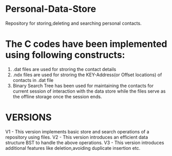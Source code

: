 # Personal-Data-Store

Repository for storing,deleting and searching personal contacts.

The C codes have been implemented using following constructs:
=============================================================================================================================

1. .dat files are used for stroring the contact details
2. .ndx files are used for stroring the KEY-Address(or Offset locations) of contacts in .dat file
3. Binary Search Tree has been used for maintaining the contacts for current session of interaction with the data store 
    while the files serve as the offline storage once the session ends.
    
VERSIONS
===========================================================================================================================

V1 - This version implements basic store and search operations of a repository using files.
V2 - This version introduces an efficient data structure BST to handle the above operations.
V3 - This version introduces additional features like deletion,avoiding duplicate insertion etc.




